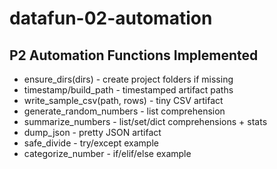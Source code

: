 # datafun-02-automation
## P2 Automation Functions Implemented

- ensure_dirs(dirs) - create project folders if missing
- timestamp/build_path - timestamped artifact paths
- write_sample_csv(path, rows) - tiny CSV artifact
- generate_random_numbers - list comprehension
- summarize_numbers - list/set/dict comprehensions + stats
- dump_json - pretty JSON artifact
- safe_divide - try/except example
- categorize_number - if/elif/else example

